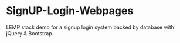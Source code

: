 # SignUP-Login-Webpages
LEMP stack demo for a signup login system backed by database with  jQuery &amp; Bootstrap.
